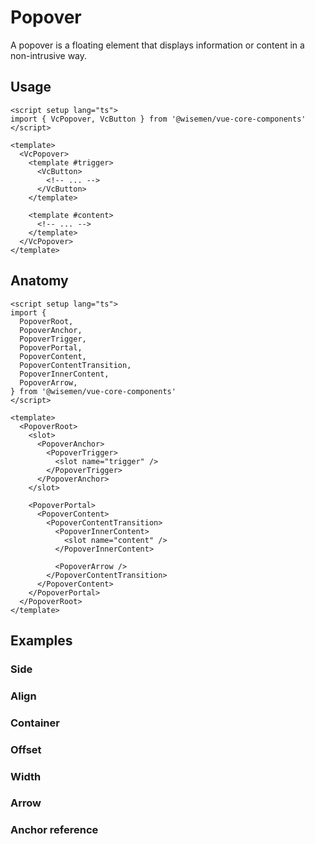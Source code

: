 # Popover

A popover is a floating element that displays information or content in a non-intrusive way.

<ComponentPreview name="popover/examples/main" />

## Usage
```vue
<script setup lang="ts">
import { VcPopover, VcButton } from '@wisemen/vue-core-components'
</script>

<template>
  <VcPopover>
    <template #trigger>
      <VcButton>
        <!-- ... -->
      </VcButton>
    </template>

    <template #content>
      <!-- ... -->
    </template>
  </VcPopover>
</template>
```

## Anatomy

```vue
<script setup lang="ts">
import {
  PopoverRoot,
  PopoverAnchor,
  PopoverTrigger,
  PopoverPortal,
  PopoverContent,
  PopoverContentTransition,
  PopoverInnerContent,
  PopoverArrow,
} from '@wisemen/vue-core-components'
</script>

<template>
  <PopoverRoot>
    <slot>
      <PopoverAnchor>
        <PopoverTrigger>
          <slot name="trigger" />
        </PopoverTrigger>
      </PopoverAnchor>
    </slot>

    <PopoverPortal>
      <PopoverContent>
        <PopoverContentTransition>
          <PopoverInnerContent>
            <slot name="content" />
          </PopoverInnerContent>

          <PopoverArrow />
        </PopoverContentTransition>
      </PopoverContent>
    </PopoverPortal>
  </PopoverRoot>
</template>
```

## Examples

### Side

<ComponentPreview name="popover/examples/side" />

### Align

<ComponentPreview name="popover/examples/align" />

### Container

<ComponentPreview name="popover/examples/container" />

### Offset

<ComponentPreview name="popover/examples/offset" />

### Width

<ComponentPreview name="popover/examples/width" />

### Arrow

<ComponentPreview name="popover/examples/arrow" />

### Anchor reference

<ComponentPreview name="popover/examples/anchor-reference" />